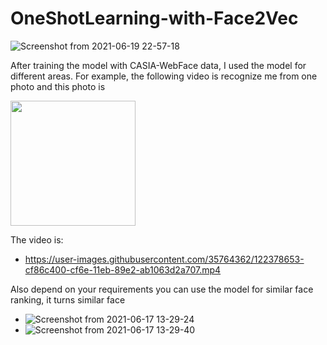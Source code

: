 

# OneShotLearning-with-Face2Vec


![Screenshot from 2021-06-19 22-57-18](https://user-images.githubusercontent.com/35764362/122654115-c43fbe00-d151-11eb-9cde-3d40fd2ad50d.png)


After training the model with CASIA-WebFace data, I used the model for different areas. For example, the following video is recognize me from one photo and this photo is 

<img src="https://user-images.githubusercontent.com/35764362/122378994-1f658b00-cf6f-11eb-9463-f13a249154e5.jpg" width="200" height="200">

The video is:

- https://user-images.githubusercontent.com/35764362/122378653-cf86c400-cf6e-11eb-89e2-ab1063d2a707.mp4

Also depend on your requirements you can use the model for similar face ranking, it turns similar face
- ![Screenshot from 2021-06-17 13-29-24](https://user-images.githubusercontent.com/35764362/122380127-39539d80-cf70-11eb-8862-1b5f28f82788.png)
- ![Screenshot from 2021-06-17 13-29-40](https://user-images.githubusercontent.com/35764362/122380132-3b1d6100-cf70-11eb-8055-bf7fb78ba262.png)
